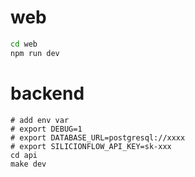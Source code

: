 

# web

```sh
cd web
npm run dev
```

# backend

```
# add env var
# export DEBUG=1
# export DATABASE_URL=postgresql://xxxx
# export SILICIONFLOW_API_KEY=sk-xxx
cd api
make dev
```